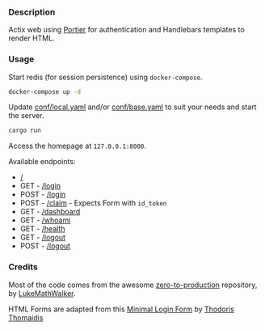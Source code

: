 ### Description

Actix web using [Portier](https://portier.github.io) for authentication and Handlebars templates to render HTML.

### Usage

Start redis (for session persistence) using `docker-compose`.

```bash
docker-compose up -d
```

Update [conf/local.yaml](conf/local.yaml) and/or [conf/base.yaml](conf/base.yaml) to suit your needs and start the server.

```bash
cargo run
```

Access the homepage at `127.0.0.1:8000`.

Available endpoints:

- [/](http://127.0.0.1:8000/login)
- GET - [/login](http://127.0.0.1:8000/login)
- POST - [/login](http://127.0.0.1:8000/login)
- POST - [/claim](http://127.0.0.1:8000/claim) - Expects Form with `id_token`
- GET - [/dashboard](http://127.0.0.1:8000/dashboard)
- GET - [/whoami](http://127.0.0.1:8000/whoami)
- GET - [/health](http://127.0.0.1:8000/health)
- GET - [/logout](http://127.0.0.1:8000/logout)
- POST - [/logout](http://127.0.0.1:8000/logout)

### Credits

Most of the code comes from the awesome [zero-to-production](https://github.com/LukeMathWalker/zero-to-production) repository, by [LukeMathWalker](https://twitter.com/algo_luca).

HTML Forms are adapted from this [Minimal Login Form](https://codepen.io/rikosteo/pen/vwrwMe) by [Thodoris Thomaidis](https://codepen.io/rikosteo)
